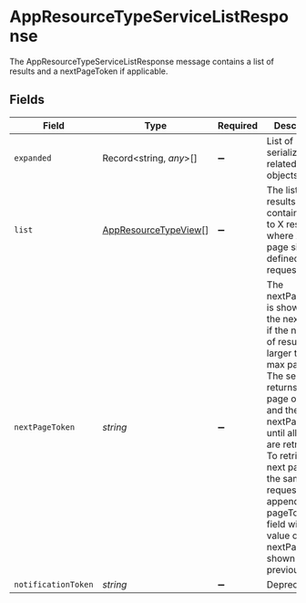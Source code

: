 # AppResourceTypeServiceListResponse

 The AppResourceTypeServiceListResponse message contains a list of results and a nextPageToken if applicable.



## Fields

| Field                                                                                                                                                                                                                                                                                                                                              | Type                                                                                                                                                                                                                                                                                                                                               | Required                                                                                                                                                                                                                                                                                                                                           | Description                                                                                                                                                                                                                                                                                                                                        |
| -------------------------------------------------------------------------------------------------------------------------------------------------------------------------------------------------------------------------------------------------------------------------------------------------------------------------------------------------- | -------------------------------------------------------------------------------------------------------------------------------------------------------------------------------------------------------------------------------------------------------------------------------------------------------------------------------------------------- | -------------------------------------------------------------------------------------------------------------------------------------------------------------------------------------------------------------------------------------------------------------------------------------------------------------------------------------------------- | -------------------------------------------------------------------------------------------------------------------------------------------------------------------------------------------------------------------------------------------------------------------------------------------------------------------------------------------------- |
| `expanded`                                                                                                                                                                                                                                                                                                                                         | Record<string, *any*>[]                                                                                                                                                                                                                                                                                                                            | :heavy_minus_sign:                                                                                                                                                                                                                                                                                                                                 |  List of serialized related objects.<br/>                                                                                                                                                                                                                                                                                                          |
| `list`                                                                                                                                                                                                                                                                                                                                             | [AppResourceTypeView](../../models/shared/appresourcetypeview.md)[]                                                                                                                                                                                                                                                                                | :heavy_minus_sign:                                                                                                                                                                                                                                                                                                                                 |  The list of results containing up to X results, where X is the page size defined in the request.<br/>                                                                                                                                                                                                                                             |
| `nextPageToken`                                                                                                                                                                                                                                                                                                                                    | *string*                                                                                                                                                                                                                                                                                                                                           | :heavy_minus_sign:                                                                                                                                                                                                                                                                                                                                 |  The nextPageToken is shown for the next page if the number of results is larger than the max page size.<br/> The server returns one page of results and the nextPageToken until all results are retreived.<br/> To retrieve the next page, use the same request and append a pageToken field with the value of nextPageToken shown on the previous page.<br/> |
| `notificationToken`                                                                                                                                                                                                                                                                                                                                | *string*                                                                                                                                                                                                                                                                                                                                           | :heavy_minus_sign:                                                                                                                                                                                                                                                                                                                                 |  Deprecated<br/>                                                                                                                                                                                                                                                                                                                                   |